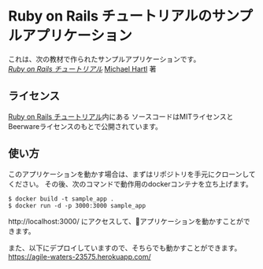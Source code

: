 # Ruby on Rails チュートリアルのサンプルアプリケーション

これは、次の教材で作られたサンプルアプリケーションです。   
[*Ruby on Rails チュートリアル*](https://railstutorial.jp/)
[Michael Hartl](http://www.michaelhartl.com/) 著

## ライセンス

[Ruby on Rails チュートリアル](https://railstutorial.jp/)内にある
ソースコードはMITライセンスとBeerwareライセンスのもとで公開されています。

## 使い方

このアプリケーションを動かす場合は、まずはリポジトリを手元にクローンしてください。
その後、次のコマンドで動作用のdockerコンテナを立ち上げます。

```
$ docker build -t sample_app .
$ docker run -d -p 3000:3000 sample_app
```

http://localhost:3000/ にアクセスして、アプリケーションを動かすことができます。

また、以下にデプロイしていますので、そちらでも動かすことができます。
https://agile-waters-23575.herokuapp.com/